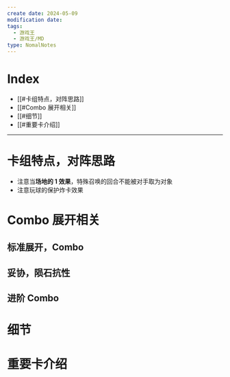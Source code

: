 ```yaml
---
create date: 2024-05-09
modification date: 
tags:
  - 游戏王
  - 游戏王/MD
type: NomalNotes
---
```


# Index
- [[#卡组特点，对阵思路]]
- [[#Combo 展开相关]]
- [[#细节]]
- [[#重要卡介绍]]
---
# 卡组特点，对阵思路
- 注意当**场地的 1 效果**，特殊召唤的回合不能被对手取为对象
- 注意玩球的保护炸卡效果
# Combo 展开相关
## 标准展开，Combo
## 妥协，陨石抗性
## 进阶 Combo
# 细节
# 重要卡介绍